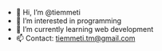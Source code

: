 - 👋 Hi, I’m @tiemmeti
- 👀 I’m interested in programming
- 🌱 I’m currently learning web development
- 📫 Contact: tiemmeti.tm@gmail.com

